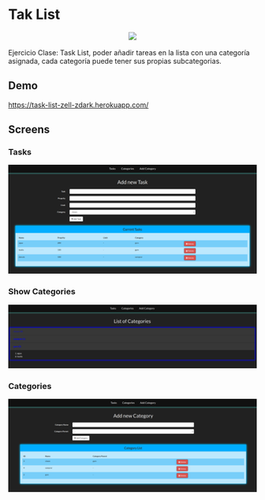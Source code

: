 # Tak List

<p align="center"><img src="https://raw.githubusercontent.com/laravel/art/master/logo-lockup/5%20SVG/2%20CMYK/1%20Full%20Color/laravel-logolockup-cmyk-red.svg" width="400"></p>

Ejercicio Clase: Task List, poder añadir tareas en la lista con una categoría asignada, cada categoría puede tener sus propias subcategorias.

## Demo

<a href="https://task-list-zell-zdark.herokuapp.com/" target="_blank">https://task-list-zell-zdark.herokuapp.com/</a>

## Screens

### Tasks

![tasks](https://raw.githubusercontent.com/jcsalinas20/task-list-laravel/main/images/index.png)

### Show Categories

![showcategories](https://raw.githubusercontent.com/jcsalinas20/task-list-laravel/main/images/showCategories.png)

### Categories

![categories](https://raw.githubusercontent.com/jcsalinas20/task-list-laravel/main/images/categories.png)
